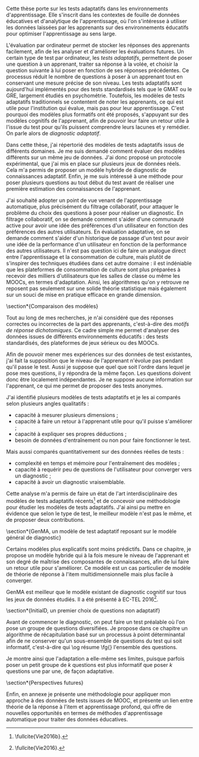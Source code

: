 Cette thèse porte sur les tests adaptatifs dans les environnements d'apprentissage. Elle s'inscrit dans les contextes de fouille de données éducatives et d'analytique de l'apprentissage, où l'on s'intéresse à utiliser les données laissées par les apprenants sur des environnements éducatifs pour optimiser l'apprentissage au sens large.

L'évaluation par ordinateur permet de stocker les réponses des apprenants facilement, afin de les analyser et d'améliorer les évaluations futures. Un certain type de test par ordinateur, les *tests adaptatifs*, permettent de poser une question à un apprenant, traiter sa réponse à la volée, et choisir la question suivante à lui poser en fonction de ses réponses précédentes. Ce processus réduit le nombre de questions à poser à un apprenant tout en conservant une mesure précise de son niveau. Les tests adaptatifs sont aujourd'hui implémentés pour des tests standardisés tels que le GMAT ou le GRE, largement étudiés en psychométrie. Toutefois, les modèles de tests adaptatifs traditionnels se contentent de noter les apprenants, ce qui est utile pour l'institution qui évalue, mais pas pour leur apprentissage. C'est pourquoi des modèles plus formatifs ont été proposés, s'appuyant sur des modèles cognitifs de l'apprenant, afin de pouvoir leur faire un retour utile à l'issue du test pour qu'ils puissent comprendre leurs lacunes et y remédier. On parle alors de *diagnostic adaptatif*.

Dans cette thèse, j'ai répertorié des modèles de tests adaptatifs issus de différents domaines. Je me suis demandé comment évaluer des modèles différents sur un même jeu de données. J'ai donc proposé un protocole expérimental, que j'ai mis en place sur plusieurs jeux de données réels. Cela m'a permis de proposer un modèle hybride de diagnostic de connaissances adaptatif. Enfin, je me suis intéressé à une méthode pour poser plusieurs questions au tout début du test avant de réaliser une première estimation des connaissances de l'apprenant.

J'ai souhaité adopter un point de vue venant de l'apprentissage automatique, plus précisément du filtrage collaboratif, pour attaquer le problème du choix des questions à poser pour réaliser un diagnostic. En filtrage collaboratif, on se demande comment s'aider d'une communauté active pour avoir une idée des préférences d'un utilisateur en fonction des préférences des autres utilisateurs. En évaluation adaptative, on se demande comment s'aider d'un historique de passage d'un test pour avoir une idée de la performance d'un utilisateur en fonction de la performance des autres utilisateurs. Il n'est pas question ici de faire un analogue direct entre l'apprentissage et la consommation de culture, mais plutôt de s'inspirer des techniques étudiées dans cet autre domaine : il est indéniable que les plateformes de consommation de culture sont plus préparées à recevoir des milliers d'utilisateurs que les salles de classe ou même les MOOCs, en termes d'adaptation. Ainsi, les algorithmes qu'on y retrouve ne reposent pas seulement sur une solide théorie statistique mais également sur un souci de mise en pratique efficace en grande dimension.

\section*{Comparaison des modèles}

Tout au long de mes recherches, je n'ai considéré que des réponses correctes ou incorrectes de la part des apprenants, c'est-à-dire des *motifs de réponse dichotomiques*. Ce cadre simple me permet d'analyser des données issues de différents environnements éducatifs : des tests standardisés, des plateformes de jeux sérieux ou des MOOCs.

Afin de pouvoir mener mes expériences sur des données de test existantes, j'ai fait la supposition que le niveau de l'apprenant n'évolue pas pendant qu'il passe le test. Aussi je suppose que quel que soit l'ordre dans lequel je pose mes questions, il y répondra de la même façon. Les questions doivent donc être localement indépendantes. Je ne suppose aucune information sur l'apprenant, ce qui me permet de proposer des tests anonymes.

J'ai identifié plusieurs modèles de tests adaptatifs et je les ai comparés selon plusieurs angles qualitatifs :

- capacité à mesurer plusieurs dimensions ;
- capacité à faire un retour à l'apprenant utile pour qu'il puisse s'améliorer ;
- capacité à expliquer ses propres déductions ; 
- besoin de données d'entraînement ou non pour faire fonctionner le test.

Mais aussi comparés quantitativement sur des données réelles de tests :

- complexité en temps et mémoire pour l'entraînement des modèles ;
- capacité à requérir peu de questions de l'utilisateur pour converger vers un diagnostic ;
- capacité à avoir un diagnostic vraisemblable.

Cette analyse m'a permis de faire un état de l'art interdisciplinaire des modèles de tests adaptatifs récents[^1] et de concevoir une méthodologie pour étudier les modèles de tests adaptatifs. J'ai ainsi pu mettre en évidence que selon le type de test, le meilleur modèle n'est pas le même, et de proposer deux contributions.

 [^1]: \fullcite{Vie2016b}.

\section*{GenMA, un modèle de test adaptatif reposant sur le modèle général de diagnostic}

Certains modèles plus explicatifs sont moins prédictifs. Dans ce chapitre, je propose un modèle hybride qui à la fois mesure le niveau de l'apprenant et son degré de maîtrise des composantes de connaissances, afin de lui faire un retour utile pour s'améliorer. Ce modèle est un cas particulier de modèle de théorie de réponse à l'item multidimensionnelle mais plus facile à converger.

GenMA est meilleur que le modèle existant de diagnostic cognitif sur tous les jeux de données étudiés. Il a été présenté à EC-TEL 2016[^2].

 [^2]: \fullcite{Vie2016}.

\section*{InitialD, un premier choix de questions non adaptatif}

Avant de commencer le diagnostic, on peut faire un test préalable où l'on pose un groupe de questions diversifiées. Je propose dans ce chapitre un algorithme de récapitulation basé sur un processus à point déterminantal afin de ne conserver qu'un sous-ensemble de questions du test qui soit informatif, c'est-à-dire qui \og résume \fg{} l'ensemble des questions.

Je montre ainsi que l'adaptation a elle-même ses limites, puisque parfois poser un petit groupe de $k$ questions est plus informatif que poser $k$ questions une par une, de façon adaptative.

\section*{Perspectives futures}

Enfin, en annexe je présente une méthodologie pour appliquer mon approche à des données de tests issues de MOOC, et présente un lien entre théorie de la réponse à l'item et apprentissage profond, qui offre de nouvelles opportunités en termes de méthodes d'apprentissage automatique pour traiter des données éducatives.
